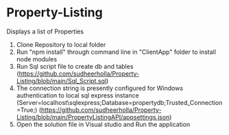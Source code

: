 # Property-Listing
Displays a list of Properties

1. Clone Repository to local folder
2. Run "npm install" through command line in "ClientApp" folder to install node modules
3. Run Sql script file to create db and tables (https://github.com/sudheerholla/Property-Listing/blob/main/Sql_Script.sql)
4. The connection string is presently configured for Windows authentication to local sql express instance          (Server=localhost\\sqlexpress;Database=propertydb;Trusted_Connection=True;)
(https://github.com/sudheerholla/Property-Listing/blob/main/PropertyListingAPI/appsettings.json)
5. Open the solution file in Visual studio and Run the application
